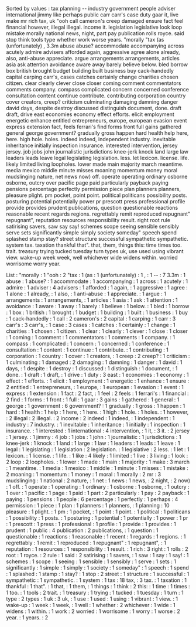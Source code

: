Sorted by values :
tax planning -- industry government people adviser international jimmy like perhaps public carr carr's case duty gaar it, live make mr rich tax, uk "ooh call cameron's creep damaged ensure fact feel financial however, illegal illegal. income it. legislation legislative look loop mistake morally national news, night, part pay publication rolls royce. said stop think tools type whether work worse years. "morally "tax (as (unfortunately) , 3.3m abuse abuse? accommodate accompanying across acutely admire advisers afforded again, aggressive agree alone already, also, anti-abuse appreciate. argue arrangements arrangements, articles asia ask attention avoidance aware away barely believe below. bled borrow box british brought budget building built business buy cack-handedly capital carping carr's, cases catches certainly change charities chosen citizen. clear clearly clever close closer coming comment commentators comments company. compass complicated concern concerned conference consultation content continue contribute. contributing corporation country cover creators, creep? criticism culminating damaging damning danger david days, despite destroy discussed distinguish document, done. draft draft, drive east economies economy effect efforts. elicit employment energetic enhance entitled entrepreneurs, europe, european evasion event express extension fact, feels ferrari's find forms front full gains gathered general george government? gradually gross happen hard health help here, here. high hole. holes. indeed indeed, independent industry. inevitable inheritance initially inspection insurance. interested intervention, jersey jersey. job jobs john journalistic jurisdictions knee-jerk knock land large law leaders leads leave legal legislating legislation. less. let lexicon. license. life. likely limited living loopholes. lower made main majority march meantime. media mexico middle minute misses moaning momentum money moral mudslinging nature, net news now) off. operate operating ordinary osborne osborne, outcry over pacific page paid particularly payback paying pensions percentage perfectly permission piece plan planners planners, pleasure plight. pm pocket, point point. political politicans possibility posts. posturing potential potentially power pr prescott press professional profile provide provides prudent publications, question questionable reactions reasonable recent regards regions. regrettably remit reproduced repugnant" repugnant", reputation resources responsibility result. right root rule satirising savers, saw say say! schemes scope seeing sensible sensibly serve sets significantly simple simply society someday" speech spend splashed stamp stay? street structure successful sympathetic sympathetic. system tax. taxation thankful that". that, them, things this: time times too. trait. treasury trying tucked tuesday turn types uk, use used using vibrant view. wake-up week week, well whichever wide widens within. worried worrisome worry year. 

List :
"morally : 1
"ooh : 2
"tax : 1
(as : 1
(unfortunately) : 1
, : 1
-- : 7
3.3m : 1
abuse : 1
abuse? : 1
accommodate : 1
accompanying : 1
across : 1
acutely : 1
admire : 1
adviser : 4
advisers : 1
afforded : 1
again, : 1
aggressive : 1
agree : 1
alone : 1
already, : 1
also, : 1
anti-abuse : 1
appreciate. : 1
argue : 1
arrangements : 1
arrangements, : 1
articles : 1
asia : 1
ask : 1
attention : 1
avoidance : 1
aware : 1
away : 1
barely : 1
believe : 1
below. : 1
bled : 1
borrow : 1
box : 1
british : 1
brought : 1
budget : 1
building : 1
built : 1
business : 1
buy : 1
cack-handedly : 1
call : 2
cameron's : 2
capital : 1
carping : 1
carr : 3
carr's : 3
carr's, : 1
case : 3
cases : 1
catches : 1
certainly : 1
change : 1
charities : 1
chosen : 1
citizen. : 1
clear : 1
clearly : 1
clever : 1
close : 1
closer : 1
coming : 1
comment : 1
commentators : 1
comments : 1
company. : 1
compass : 1
complicated : 1
concern : 1
concerned : 1
conference : 1
consultation : 1
content : 1
continue : 1
contribute. : 1
contributing : 1
corporation : 1
country : 1
cover : 1
creators, : 1
creep : 2
creep? : 1
criticism : 1
culminating : 1
damaged : 2
damaging : 1
damning : 1
danger : 1
david : 1
days, : 1
despite : 1
destroy : 1
discussed : 1
distinguish : 1
document, : 1
done. : 1
draft : 1
draft, : 1
drive : 1
duty : 3
east : 1
economies : 1
economy : 1
effect : 1
efforts. : 1
elicit : 1
employment : 1
energetic : 1
enhance : 1
ensure : 2
entitled : 1
entrepreneurs, : 1
europe, : 1
european : 1
evasion : 1
event : 1
express : 1
extension : 1
fact : 2
fact, : 1
feel : 2
feels : 1
ferrari's : 1
financial : 2
find : 1
forms : 1
front : 1
full : 1
gaar : 3
gains : 1
gathered : 1
general : 1
george : 1
government : 6
government? : 1
gradually : 1
gross : 1
happen : 1
hard : 1
health : 1
help : 1
here, : 1
here. : 1
high : 1
hole. : 1
holes. : 1
however, : 2
illegal : 2
illegal. : 2
income : 2
indeed : 1
indeed, : 1
independent : 1
industry : 7
industry. : 1
inevitable : 1
inheritance : 1
initially : 1
inspection : 1
insurance. : 1
interested : 1
international : 4
intervention, : 1
it, : 3
it. : 2
jersey : 1
jersey. : 1
jimmy : 4
job : 1
jobs : 1
john : 1
journalistic : 1
jurisdictions : 1
knee-jerk : 1
knock : 1
land : 1
large : 1
law : 1
leaders : 1
leads : 1
leave : 1
legal : 1
legislating : 1
legislation : 2
legislation. : 1
legislative : 2
less. : 1
let : 1
lexicon. : 1
license. : 1
life. : 1
like : 4
likely : 1
limited : 1
live : 3
living : 1
look : 2
loop : 2
loopholes. : 1
lower : 1
made : 1
main : 1
majority : 1
make : 3
march : 1
meantime. : 1
media : 1
mexico : 1
middle : 1
minute : 1
misses : 1
mistake : 2
moaning : 1
momentum : 1
money : 1
moral : 1
morally : 2
mr : 3
mudslinging : 1
national : 2
nature, : 1
net : 1
news : 1
news, : 2
night, : 2
now) : 1
off. : 1
operate : 1
operating : 1
ordinary : 1
osborne : 1
osborne, : 1
outcry : 1
over : 1
pacific : 1
page : 1
paid : 1
part : 2
particularly : 1
pay : 2
payback : 1
paying : 1
pensions : 1
people : 6
percentage : 1
perfectly : 1
perhaps : 4
permission : 1
piece : 1
plan : 1
planners : 1
planners, : 1
planning : 10
pleasure : 1
plight. : 1
pm : 1
pocket, : 1
point : 1
point. : 1
political : 1
politicans : 1
possibility : 1
posts. : 1
posturing : 1
potential : 1
potentially : 1
power : 1
pr : 1
prescott : 1
press : 1
professional : 1
profile : 1
provide : 1
provides : 1
prudent : 1
public : 4
publication : 2
publications, : 1
question : 1
questionable : 1
reactions : 1
reasonable : 1
recent : 1
regards : 1
regions. : 1
regrettably : 1
remit : 1
reproduced : 1
repugnant" : 1
repugnant", : 1
reputation : 1
resources : 1
responsibility : 1
result. : 1
rich : 3
right : 1
rolls : 2
root : 1
royce. : 2
rule : 1
said : 2
satirising : 1
savers, : 1
saw : 1
say : 1
say! : 1
schemes : 1
scope : 1
seeing : 1
sensible : 1
sensibly : 1
serve : 1
sets : 1
significantly : 1
simple : 1
simply : 1
society : 1
someday" : 1
speech : 1
spend : 1
splashed : 1
stamp : 1
stay? : 1
stop : 2
street : 1
structure : 1
successful : 1
sympathetic : 1
sympathetic. : 1
system : 1
tax : 18
tax, : 3
tax. : 1
taxation : 1
thankful : 1
that". : 1
that, : 1
them, : 1
things : 1
think : 2
this: : 1
time : 1
times : 1
too. : 1
tools : 2
trait. : 1
treasury : 1
trying : 1
tucked : 1
tuesday : 1
turn : 1
type : 2
types : 1
uk : 3
uk, : 1
use : 1
used : 1
using : 1
vibrant : 1
view. : 1
wake-up : 1
week : 1
week, : 1
well : 1
whether : 2
whichever : 1
wide : 1
widens : 1
within. : 1
work : 2
worried : 1
worrisome : 1
worry : 1
worse : 2
year. : 1
years. : 2
